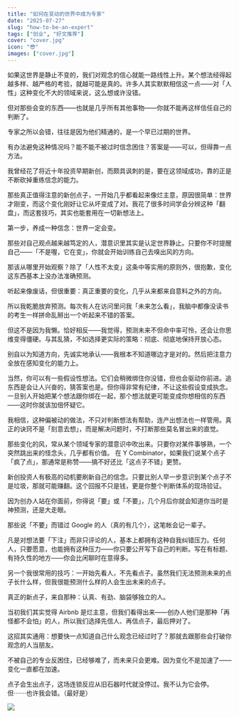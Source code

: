 ```yaml
---
title: "如何在变动的世界中成为专家"
date: "2025-07-27"
slug: "how-to-be-an-expert"
tags: ["创业", "好文推荐"]
cover: "cover.jpg"
icon: "😎"
images: ["cover.jpg"]
---
```

如果这世界是静止不变的，我们对观念的信心就能一路线性上升。某个想法经得起越多样、越严格的考验，就越可能是真的。许多人其实默默相信这一点——对「人性」这种变化不大的领域来说，这么想或许没错。



但对那些会变的东西——也就是几乎所有其他事物——你就不能再这样信任自己的判断了。



专家之所以会错，往往是因为他们精通的，是一个早已过期的世界。



有办法避免这种情况吗？能不能不被过时信念困住？答案是——可以，但得靠一点方法。



我曾经花了将近十年投资早期新创，而颇具讽刺的是，要在这领域成功，靠的正是不断砍掉重练信念的能力。



那些真正值得注意的新创点子，一开始几乎都看起来像烂主意，原因很简单：世界才刚变，而这个变化刚好让它从坏变成了对。我花了很多时间学会分辨这种「翻盘」，而这套技巧，其实也能套用在一切新想法上。



第一步，养成一种信念：世界一定会变。



那些对自己观点越来越笃定的人，潜意识里其实是认定世界静止。只要你不时提醒自己——「不是喔，它在变」，你就会开始训练自己去嗅出风的方向。



那该从哪里开始观察？除了「人性不太变」这条中等实用的原则外，很抱歉，变化这东西基本上没办法准确预测。



听起来像废话，但很重要：真正重要的变化，几乎从来都来自意料之外的方向。



所以我乾脆放弃预测。每次有人在访问里问我「未来怎么看」，我脑中都像没读书的考生一样拼命乱掰出一个听起来不错的答案。



但这不是因为我懒。恰好相反——我觉得，预测未来不但命中率可怜，还会让你思维变得僵硬。与其乱猜，不如选择更实际的策略：彻底、彻底地保持开放心态。



别自以为知道方向，先诚实地承认——我根本不知道哪边才是对的。然后把注意力全放在感知变化的能力上。



当然，你可以有一些假设性想法。它们会稍微绑住你没错，但也会驱动你前进。追东西是会让人兴奋的，猜答案也是。但你得非常有纪律，不让这些假设变成执念。
一旦别人开始把某个想法跟你绑在一起，那个想法就更可能变成你想相信的东西——这时你就该加倍怀疑它。



我相信，这种偏被动的做法，不只对判断想法有帮助，连产出想法也一样管用。真正的诀窍不是「刻意去想」，而是解决问题时，不打断那些莫名冒出来的直觉。



那些变化的风，常从某个领域专家的潜意识中吹出来。只要你对某件事够熟，一个突然跳出来的怪念头，几乎都有价值。
在 Y Combinator，如果我们说某个点子「疯了点」，那通常是称赞——搞不好还比「这点子不错」更赞。



新创投资人有极高的动机要刷新自己的信念。只要比别人早一步意识到某个点子不是垃圾，那就可能赚翻。这个回报不只是钱，更是你整个判断体系的现场验证。



因为创办人站在你面前，你得说「要」或「不要」，几个月后你就会知道你当时是神预测，还是大走眼。



那些说「不要」而错过 Google 的人（真的有几个），这笔帐会记一辈子。



凡是对想法要「下注」而非只评论的人，基本上都拥有这种自我纠错压力。任何人，只要愿意，也能拥有这种压力——你只要公开写下自己的判断。写在有标题、有持久性的地方——你会比闲聊时在意得多。



另一个我很常用的技巧：一开始先看人，不先看点子。虽然我们无法预测未来的点子长什么样，但我很能预测什么样的人会生出未来的点子。



真正的新点子，来自那种：认真、有劲、脑袋够独立的人。



当初我们其实觉得 Airbnb 是烂主意，但我们看得出来——创办人他们是那种「再怪都不会怕」的人，所以我们选择先信人、再信点子，最后押对了。



这招其实通用：想要快一点知道自己什么观念已经过时了？那就去跟那些会打破你观念的人当朋友。



不被自己的专业反困住，已经够难了，而未来只会更难。因为变化不是加速了——变化一直都在加速。



点子会生出点子，这场连锁反应从旧石器时代就没停过。我不认为它会停。
但⋯⋯也许我会错。（最好是）




![](https://prod-files-secure.s3.us-west-2.amazonaws.com/112d0858-5090-4d34-a606-b75eb8d65fd2/46476355-9cf3-4e99-9b7a-3531bc426380/1000202064.png?X-Amz-Algorithm=AWS4-HMAC-SHA256&X-Amz-Content-Sha256=UNSIGNED-PAYLOAD&X-Amz-Credential=ASIAZI2LB46635TR2GMG%2F20251024%2Fus-west-2%2Fs3%2Faws4_request&X-Amz-Date=20251024T181951Z&X-Amz-Expires=3600&X-Amz-Security-Token=IQoJb3JpZ2luX2VjEKr%2F%2F%2F%2F%2F%2F%2F%2F%2F%2FwEaCXVzLXdlc3QtMiJHMEUCIQDrX4LoBYYciWqIA06xiDpMOeiZVte8NINKdFuj1ZvSswIgHfJwNUN4Bmk8zAMAfS3PdSC8LgFEHWgv8hkQ031LqtIq%2FwMIYhAAGgw2Mzc0MjMxODM4MDUiDFRJX1wuBawzbuay%2FCrcAykoYl%2FMSYi6taDBLU7Ir7oAxQD4sHgbGGCNTow9aTgPIYc9vG6xYk5qzl6PCvIKtfnZJIBNfYHwXJnQnjRDu2%2BajmjZvKmbyCBoZodpNS6balHQC1G%2FNRnxNyBlzSuQU8dnrijATcBMAitj9eq5wYxGfqatIulk39PYFaIEJxCmFIOUppqOfOGpdlol6Bf7XWYmeo1WBiE4aOKhD5J6978efQDnxkKGCTfQ1zKYGmslZmLzlzrU9IXGHc5euDXTB2M6ZarHjviYqlDMwnFCUzHhpVNR2spbvDX5a5BninLTosqZjx6VEEyrC4OHxbmvneZx%2B%2B%2BEmcaJUu2Hezrys1CU6N3JAs%2BRqf8OIKiw7oHtA1yr1HyV%2BNHPGluEwMm8m5%2FbKWwfJZbp69TX2wD1xZGm4j2hzQ9cuMjU0OqYgF0zW8QJtVUy45se5sAuv%2F7zuK7VcGsaFvmvtBr4PIp3VYXOCLWZtJDQVR93T%2FPdMvT%2F7QfMfwIojnm70B%2FvOkNoBvDZij8PdGuI9zs1e1wBJ0nNwVdsdpKPjzltWIn9yQoNlCyTuB%2FCx8CU3yRaUx5pxbnDcZWlEiHaPvm4wwsTtxEwTgQKNsqmOMD9boiDdtMfkcxGU3cTwswtafnsMIHs7scGOqUBr8zGH4xyEI0Og3muTnpRUOC8JBWuELGYrj4gcnNe%2BFAp4PSNT0G9jaWj3FsU9DK4sqdXZgJ1qWenaumOcUQjVEArsxVTTfIVd7CcszwTtSV5RuYEygYvSULSVNHZY1JBCSIZY1MB8cmg5h%2FHew22sgAVucm8I7HV%2BK4XJxkAxA5CHGZWjqmqE88byYTBRZb4rvurEBcZ33AGoEnm%2BjTlV9uDLQ5r&X-Amz-Signature=96bcd92b7d1812d4b3531a1026907b55756b329a737a784f3a4c10765bfd841b&X-Amz-SignedHeaders=host&x-amz-checksum-mode=ENABLED&x-id=GetObject)

